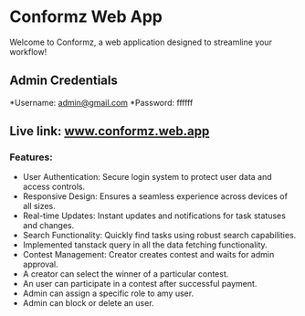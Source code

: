 # Conformz Web App

Welcome to Conformz, a web application designed to streamline your workflow!

## Admin Credentials
*Username: admin@gmail.com
*Password: ffffff

## Live link: www.conformz.web.app

### Features:
- User Authentication: Secure login system to protect user data and access controls.
- Responsive Design: Ensures a seamless experience across devices of all sizes.
- Real-time Updates: Instant updates and notifications for task statuses and changes.
- Search Functionality: Quickly find tasks using robust search capabilities.
- Implemented tanstack query in all the data fetching functionality.
- Contest Management: Creator creates contest and waits for admin approval.
- A creator can select the winner of a particular contest.
- An user can participate in a contest after successful payment.
- Admin can assign a specific role to amy user.
- Admin can block or delete an user.
